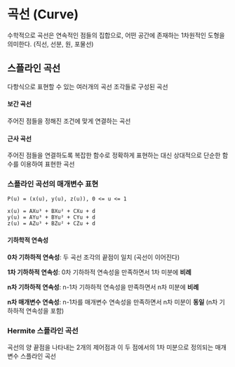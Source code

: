 # 곡선 (Curve)

수학적으로 곡선은 연속적인 점들의 집합으로, 어떤 공간에 존재하는 1차원적인 도형을 의미한다. (직선, 선분, 원, 포물선)

## 스플라인 곡선

다항식으로 표현할 수 있는 여러개의 곡선 조각들로 구성된 곡선

#### 보간 곡선

주어진 점들을 정해진 조건에 맞게 연결하는 곡선

#### 근사 곡선

주어진 점들을 연결하도록 복잡한 함수로 정확하게 표현하는 대신 상대적으로 단순한 함수를 이용하여 표현한 곡선

### 스플라인 곡선의 매개변수 표현

```
P(u) = (x(u), y(u), z(u)), 0 <= u <= 1

x(u) = AXu³ + BXu² + CXu + d
y(u) = AYu³ + BYu² + CYu + d
z(u) = AZu³ + BZu² + CZu + d
```

#### 기하학적 연속성

**0차 기하하적 연속성**: 두 곡선 조각의 끝점이 일치 (곡선이 이어진다)

**1차 기하하적 연속성**: 0차 기하하적 연속성을 만족하면서 1차 미분에 **비례**

**n차 기하하적 연속성**: n-1차 기하하적 연속성을 만족하면서 n차 미분에 **비례**



**n차 매개변수 연속성**: n-1차를 매개변수 연속성을 만족하면서 n차 미분이 **동일** (n차 기하하적 연속성을 포함)

### Hermite 스플라인 곡선 

곡선의 양 끝점을 나타내는 2개의 제어점과 이 두 점에서의 1차 미분으로 정의되는 매개변수 스플라인 곡선
